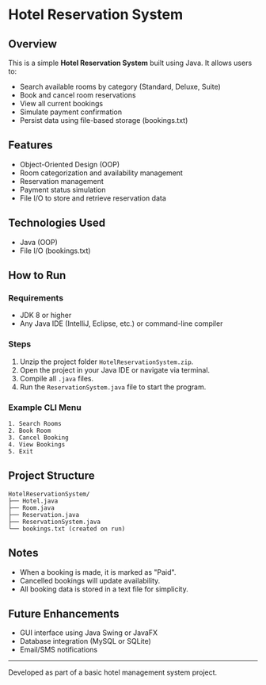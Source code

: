 # Hotel Reservation System

## Overview
This is a simple **Hotel Reservation System** built using Java. It allows users to:

- Search available rooms by category (Standard, Deluxe, Suite)
- Book and cancel room reservations
- View all current bookings
- Simulate payment confirmation
- Persist data using file-based storage (bookings.txt)

## Features
- Object-Oriented Design (OOP)
- Room categorization and availability management
- Reservation management
- Payment status simulation
- File I/O to store and retrieve reservation data

## Technologies Used
- Java (OOP)
- File I/O (bookings.txt)

## How to Run

### Requirements
- JDK 8 or higher
- Any Java IDE (IntelliJ, Eclipse, etc.) or command-line compiler

### Steps
1. Unzip the project folder `HotelReservationSystem.zip`.
2. Open the project in your Java IDE or navigate via terminal.
3. Compile all `.java` files.
4. Run the `ReservationSystem.java` file to start the program.

### Example CLI Menu
```
1. Search Rooms
2. Book Room
3. Cancel Booking
4. View Bookings
5. Exit
```

## Project Structure
```
HotelReservationSystem/
├── Hotel.java
├── Room.java
├── Reservation.java
├── ReservationSystem.java
└── bookings.txt (created on run)
```

## Notes
- When a booking is made, it is marked as "Paid".
- Cancelled bookings will update availability.
- All booking data is stored in a text file for simplicity.

## Future Enhancements
- GUI interface using Java Swing or JavaFX
- Database integration (MySQL or SQLite)
- Email/SMS notifications

---
Developed as part of a basic hotel management system project.
